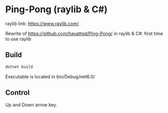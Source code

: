 # Ping-Pong (raylib & C#)

raylib link: https://www.raylib.com/

Rewrite of https://github.com/hayattgd/Ping-Pong/ in raylib & C#. first time to use raylib

## Build

```sh
dotnet build
```

Executable is located in bin/Debug/net6.0/

## Control

Up and Down arrow key.
